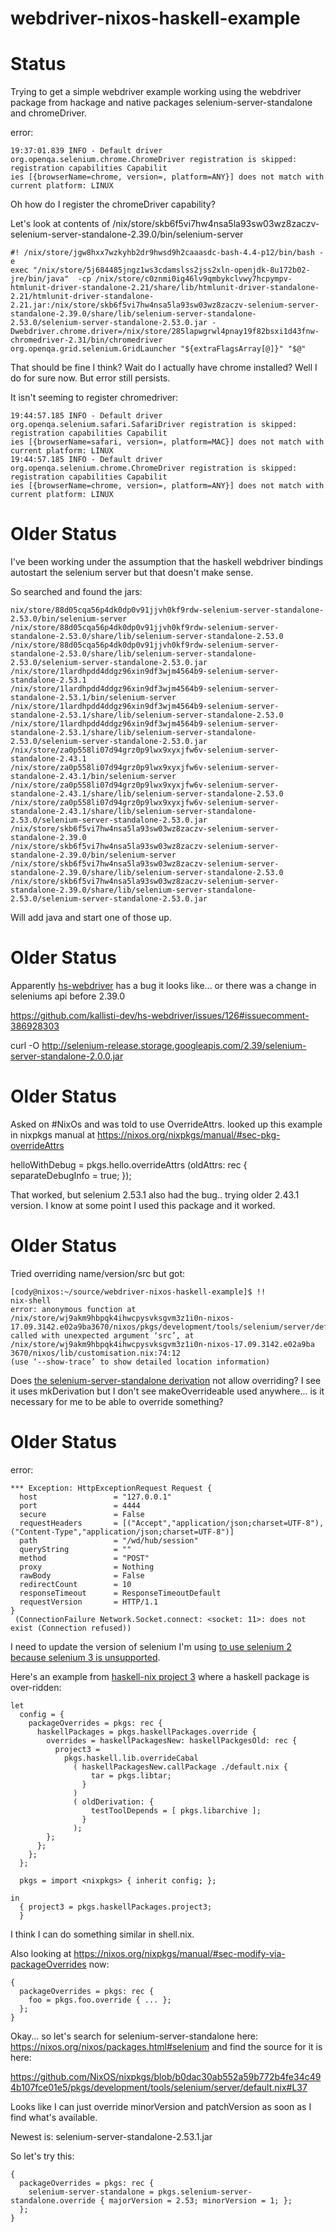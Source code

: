 # webdriver-nixos-haskell-example

# Status

Trying to get a simple webdriver example working using the webdriver package from hackage and native packages selenium-server-standalone and chromeDriver.

error:

```
19:37:01.839 INFO - Default driver org.openqa.selenium.chrome.ChromeDriver registration is skipped: registration capabilities Capabilit
ies [{browserName=chrome, version=, platform=ANY}] does not match with current platform: LINUX                                        
```

Oh how do I register the chromeDriver capability?

Let's look at contents of /nix/store/skb6f5vi7hw4nsa5la93sw03wz8zaczv-selenium-server-standalone-2.39.0/bin/selenium-server                                       

```
#! /nix/store/jgw8hxx7wzkyhb2dr9hwsd9h2caaasdc-bash-4.4-p12/bin/bash -e
exec "/nix/store/5j684485jngz1ws3cdamslss2jss2xln-openjdk-8u172b02-jre/bin/java"  -cp /nix/store/c0znmi0ig46lv9qmbykclvwy7hcpympv-htmlunit-driver-standalone-2.21/share/lib/htmlunit-driver-standalone-2.21/htmlunit-driver-standalone-2.21.jar:/nix/store/skb6f5vi7hw4nsa5la93sw03wz8zaczv-selenium-server-standalone-2.39.0/share/lib/selenium-server-standalone-2.53.0/selenium-server-standalone-2.53.0.jar -Dwebdriver.chrome.driver=/nix/store/285lapwgrwl4pnay19f82bsxi1d43fnw-chromedriver-2.31/bin/chromedriver org.openqa.grid.selenium.GridLauncher "${extraFlagsArray[@]}" "$@"
```

That should be fine I think? Wait do I actually have chrome installed? Well I do for sure now. But error still persists.

It isn't seeming to register chromedriver:

```
19:44:57.185 INFO - Default driver org.openqa.selenium.safari.SafariDriver registration is skipped: registration capabilities Capabilit
ies [{browserName=safari, version=, platform=MAC}] does not match with current platform: LINUX                                        
19:44:57.185 INFO - Default driver org.openqa.selenium.chrome.ChromeDriver registration is skipped: registration capabilities Capabilit
ies [{browserName=chrome, version=, platform=ANY}] does not match with current platform: LINUX                                        
```

# Older Status

I've been working under the assumption that the haskell webdriver bindings autostart the selenium server but that doesn't make sense.

So searched and found the jars:

```
nix/store/88d05cqa56p4dk0dp0v91jjvh0kf9rdw-selenium-server-standalone-2.53.0/bin/selenium-server
/nix/store/88d05cqa56p4dk0dp0v91jjvh0kf9rdw-selenium-server-standalone-2.53.0/share/lib/selenium-server-standalone-2.53.0
/nix/store/88d05cqa56p4dk0dp0v91jjvh0kf9rdw-selenium-server-standalone-2.53.0/share/lib/selenium-server-standalone-2.53.0/selenium-server-standalone-2.53.0.jar
/nix/store/1lardhpdd4ddgz96xin9df3wjm4564b9-selenium-server-standalone-2.53.1
/nix/store/1lardhpdd4ddgz96xin9df3wjm4564b9-selenium-server-standalone-2.53.1/bin/selenium-server
/nix/store/1lardhpdd4ddgz96xin9df3wjm4564b9-selenium-server-standalone-2.53.1/share/lib/selenium-server-standalone-2.53.0
/nix/store/1lardhpdd4ddgz96xin9df3wjm4564b9-selenium-server-standalone-2.53.1/share/lib/selenium-server-standalone-2.53.0/selenium-server-standalone-2.53.0.jar
/nix/store/za0p558li07d94grz0p9lwx9xyxjfw6v-selenium-server-standalone-2.43.1
/nix/store/za0p558li07d94grz0p9lwx9xyxjfw6v-selenium-server-standalone-2.43.1/bin/selenium-server
/nix/store/za0p558li07d94grz0p9lwx9xyxjfw6v-selenium-server-standalone-2.43.1/share/lib/selenium-server-standalone-2.53.0
/nix/store/za0p558li07d94grz0p9lwx9xyxjfw6v-selenium-server-standalone-2.43.1/share/lib/selenium-server-standalone-2.53.0/selenium-server-standalone-2.53.0.jar
/nix/store/skb6f5vi7hw4nsa5la93sw03wz8zaczv-selenium-server-standalone-2.39.0
/nix/store/skb6f5vi7hw4nsa5la93sw03wz8zaczv-selenium-server-standalone-2.39.0/bin/selenium-server
/nix/store/skb6f5vi7hw4nsa5la93sw03wz8zaczv-selenium-server-standalone-2.39.0/share/lib/selenium-server-standalone-2.53.0
/nix/store/skb6f5vi7hw4nsa5la93sw03wz8zaczv-selenium-server-standalone-2.39.0/share/lib/selenium-server-standalone-2.53.0/selenium-server-standalone-2.53.0.jar

```

Will add java and start one of those up.

# Older Status

Apparently [hs-webdriver](https://github.com/kallisti-dev/hs-webdriver/issues/126) has a bug it looks like... or there was a change in seleniums api before 2.39.0

https://github.com/kallisti-dev/hs-webdriver/issues/126#issuecomment-386928303


curl -O http://selenium-release.storage.googleapis.com/2.39/selenium-server-standalone-2.0.0.jar

# Older Status

Asked on #NixOs and was told to use OverrideAttrs. looked up this example in nixpkgs manual at https://nixos.org/nixpkgs/manual/#sec-pkg-overrideAttrs

helloWithDebug = pkgs.hello.overrideAttrs (oldAttrs: rec {
    separateDebugInfo = true;
});

That worked, but selenium 2.53.1 also had the bug.. trying older 2.43.1 version. I know at some point I used this package and it worked.


# Older Status

Tried overriding name/version/src but got:

```
[cody@nixos:~/source/webdriver-nixos-haskell-example]$ !!
nix-shell
error: anonymous function at /nix/store/wj9akm9hbpqk4ihwcpysvksgvm3z1i0n-nixos-17.09.3142.e02a9ba3670/nixos/pkgs/development/tools/selenium/server/default.nix:1:1 called with unexpected argument ‘src’, at /nix/store/wj9akm9hbpqk4ihwcpysvksgvm3z1i0n-nixos-17.09.3142.e02a9ba
3670/nixos/lib/customisation.nix:74:12                                                                                                                                                                                                                                          
(use ‘--show-trace’ to show detailed location information)
```

Does [the selenium-server-standalone derivation](https://github.com/NixOS/nixpkgs/blob/b0dac30ab552a59b772b4fe34c494b107fce01e5/pkgs/development/tools/selenium/server/default.nix#L14) not allow overriding? I see it uses mkDerivation but I don't see makeOverrideable used anywhere... is it necessary for me to be able to override something?

# Older Status

error:

```
*** Exception: HttpExceptionRequest Request {
  host                 = "127.0.0.1"
  port                 = 4444
  secure               = False
  requestHeaders       = [("Accept","application/json;charset=UTF-8"),("Content-Type","application/json;charset=UTF-8")]
  path                 = "/wd/hub/session"
  queryString          = ""
  method               = "POST"
  proxy                = Nothing
  rawBody              = False
  redirectCount        = 10
  responseTimeout      = ResponseTimeoutDefault
  requestVersion       = HTTP/1.1
}
 (ConnectionFailure Network.Socket.connect: <socket: 11>: does not exist (Connection refused))
```

I need to update the version of selenium I'm using [to use selenium 2 because selenium 3 is unsupported](https://github.com/kallisti-dev/hs-webdriver/issues/126).


Here's an example from [haskell-nix project 3]() where a haskell package is over-ridden:

```
let
  config = {
    packageOverrides = pkgs: rec {
      haskellPackages = pkgs.haskellPackages.override {
        overrides = haskellPackagesNew: haskellPackgesOld: rec {
          project3 =
            pkgs.haskell.lib.overrideCabal
              ( haskellPackagesNew.callPackage ./default.nix {
                  tar = pkgs.libtar;
                }
              )
              ( oldDerivation: {
                  testToolDepends = [ pkgs.libarchive ];
                }
              );
        };
      };
    };
  };

  pkgs = import <nixpkgs> { inherit config; };

in
  { project3 = pkgs.haskellPackages.project3;
  }
```

I think I can do something similar in shell.nix.

Also looking at https://nixos.org/nixpkgs/manual/#sec-modify-via-packageOverrides now:

```
{
  packageOverrides = pkgs: rec {
    foo = pkgs.foo.override { ... };
  };
}

```

Okay... so let's search for selenium-server-standalone here: https://nixos.org/nixos/packages.html#selenium and find the source for it is here:

https://github.com/NixOS/nixpkgs/blob/b0dac30ab552a59b772b4fe34c494b107fce01e5/pkgs/development/tools/selenium/server/default.nix#L37

Looks like I can just override minorVersion and patchVersion as soon as I find what's available.

Newest is: selenium-server-standalone-2.53.1.jar

So let's try this:

```
{
  packageOverrides = pkgs: rec {
    selenium-server-standalone = pkgs.selenium-server-standalone.override { majorVersion = 2.53; minorVersion = 1; };
  };
}
```




